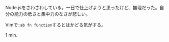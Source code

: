 Node.jsをさわさわしている。一日で仕上げようと思ったけど、無理だった。自分の能力の低さと集中力のなさが悲しい。

Vimで`:ab fn function`するとはかどる気がする。

1 min.
